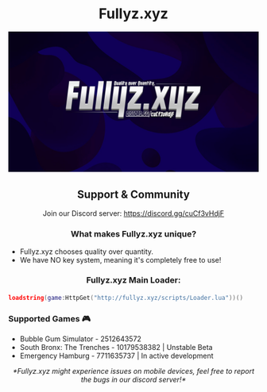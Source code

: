<h1 align="center">Fullyz.xyz</h1>

![Fullyz.xyz Banner](https://github.com/h-cropw/Fullyz.xyz/blob/main/Fullyz.xyz.jpg)

<h2 align="center">Support & Community</h2>
<p align="center">Join our Discord server: <a href="https://discord.gg/cuCf3vHdjF">https://discord.gg/cuCf3vHdjF</a></p>

<h3 align="center">What makes Fullyz.xyz unique?</h3>
<ul>
    <li>Fullyz.xyz chooses quality over quantity.</li>
    <li>We have NO key system, meaning it's completely free to use!</li>
</ul>

<h3 align="center">Fullyz.xyz Main Loader:</h3>

```lua
loadstring(game:HttpGet("http://fullyz.xyz/scripts/Loader.lua"))()
```

<h3 align="left">Supported Games 🎮</h3>
<ul>
    <li>Bubble Gum Simulator - 2512643572</li>
    <li>South Bronx: The Trenches - 10179538382 | Unstable Beta</li>
    <li>Emergency Hamburg - 7711635737 | In active development</li>
</ul>


<p align="center"><i>*Fullyz.xyz might experience issues on mobile devices, feel free to report the bugs in our discord server!*</i></p>
